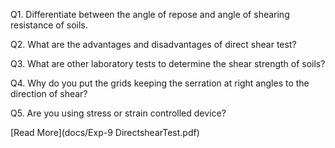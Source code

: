 Q1. Differentiate between the angle of repose and angle of shearing resistance of soils.

Q2. What are the advantages and disadvantages of direct shear test?

Q3. What are other laboratory tests to determine the shear strength of soils?

Q4. Why do you put the grids keeping the serration at right angles to the direction of shear?

Q5. Are you using stress or strain controlled device? 


[Read More](docs/Exp-9 DirectshearTest.pdf)